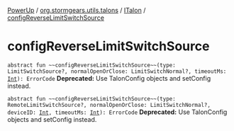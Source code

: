 [PowerUp](../../index.md) / [org.stormgears.utils.talons](../index.md) / [ITalon](index.md) / [configReverseLimitSwitchSource](./config-reverse-limit-switch-source.md)

# configReverseLimitSwitchSource

`abstract fun ~~configReverseLimitSwitchSource~~(type: LimitSwitchSource?, normalOpenOrClose: LimitSwitchNormal?, timeoutMs: `[`Int`](https://kotlinlang.org/api/latest/jvm/stdlib/kotlin/-int/index.html)`): ErrorCode`
**Deprecated:** Use TalonConfig objects and setConfig instead.


`abstract fun ~~configReverseLimitSwitchSource~~(type: RemoteLimitSwitchSource?, normalOpenOrClose: LimitSwitchNormal?, deviceID: `[`Int`](https://kotlinlang.org/api/latest/jvm/stdlib/kotlin/-int/index.html)`, timeoutMs: `[`Int`](https://kotlinlang.org/api/latest/jvm/stdlib/kotlin/-int/index.html)`): ErrorCode`
**Deprecated:** Use TalonConfig objects and setConfig instead.


